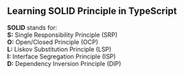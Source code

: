 ## Learning SOLID Principle in TypeScript

<b>SOLID</b> stands for: <br />
<b>S:</b> Single Responsibility Principle (SRP) <br />
<b>O:</b> Open/Closed Principle (OCP) <br />
<b>L:</b> Liskov Substitution Principle (LSP) <br />
<b>I:</b> Interface Segregation Principle (ISP) <br />
<b>D:</b> Dependency Inversion Principle (DIP) <br />
